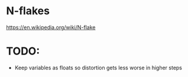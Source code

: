 # N-flakes
https://en.wikipedia.org/wiki/N-flake

# TODO:
- Keep variables as floats so distortion gets less worse in higher steps
